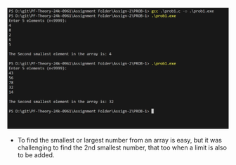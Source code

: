 ![Output of Problem 1](OPprob2.jpg)

* To find the smallest or largest number from an array is easy, but it was challenging to find the 2nd smallest number, that too when a limit is also to be added.